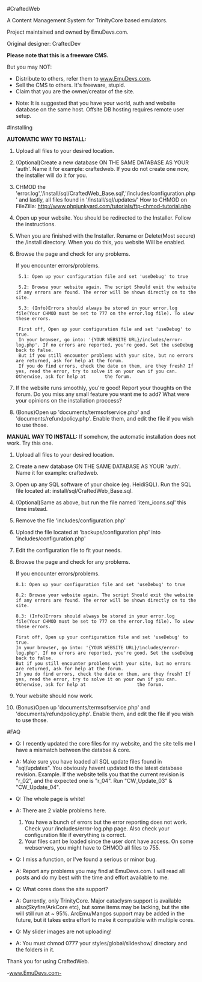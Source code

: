 #CraftedWeb

A Content Management System for TrinityCore based emulators.

Project maintained and owned by EmuDevs.com.

Original designer: CraftedDev


**Please note that this is a freeware CMS.**

But you may NOT:
  - Distribute to others, refer them to www.EmuDevs.com.
  - Sell the CMS to others. It's freeware, stupid.
  - Claim that you are the owner/creator of the site.

 
 * Note: It is suggested that you have your world, auth and website database on the same host.
         Offsite DB hosting requires remote user setup.

#Installing

**AUTOMATIC WAY TO INSTALL:**
1. Upload all files to your desired location.

2. (Optional)Create a new database ON THE SAME DATABASE AS YOUR 'auth'. Name it for example: craftedweb. If you do not create one now, the installer will do it for you.

3. CHMOD the 'error.log','/install/sql/CraftedWeb_Base.sql','/includes/configuration.php' and lastly, all files found in '/install/sql/updates/'
	How to CHMOD on FileZilla: http://www.phpjunkyard.com/tutorials/ftp-chmod-tutorial.php

4. Open up your website. You should be redirected to the Installer. Follow the instructions.

5. When you are finished with the Installer. Rename or Delete(Most secure) the /install directory. When you do this, you website Will be enabled.

6. Browse the page and check for any problems. 

	If you encounter errors/problems.
	
		5.1: Open up your configuration file and set 'useDebug' to true
		
		5.2: Browse your website again. The script Should exit the website if any errors are found. The error will be shown directly on to the site.
		
		5.3: (Info)Errors should always be stored in your error.log file(Your CHMOD must be set to 777 on the error.log file). To view these errors. 
		
		First off, Open up your configuration file and set 'useDebug' to true.
		In your browser, go into: '{YOUR WEBSITE URL}/includes/error-log.php'. If no errors are reported, you're good. Set the useDebug back to false. 
		But if you still encounter problems with your site, but no errors are returned, ask for help at the forum.
		If you do find errors, check the date on them, are they fresh? If yes, read the error, try to solve it on your own if you can. Otherwise, ask for help at 		the forum. 

7. If the website runs smoothly, you're good! Report your thoughts on the forum. Do you miss any small feature you want me to add? What were your opinions on the installation proccess? 

8. (Bonus)Open up 'documents/termsofservice.php' and 'documents/refundpolicy.php'. Enable them, and edit the file if you wish to use those.

**MANUAL WAY TO INSTALL:**
If somehow, the automatic installation does not work. Try this one.

 1. Upload all files to your desired location.
 
 2. Create a new database ON THE SAME DATABASE AS YOUR 'auth'. Name it for example: craftedweb.
 
 3. Open up any SQL software of your choice (eg. HeidiSQL). Run the SQL file located at: install/sql/CraftedWeb_Base.sql.
 
 4. (Optional)Same as above, but run the file named 'item_icons.sql' this time instead.
 
 5. Remove the file 'includes/configuration.php'
 
 6. Upload the file located at 'backups/configuration.php' into 'includes/configuration.php'
 
 7. Edit the configuration file to fit your needs.
 
 8. Browse the page and check for any problems. 

	If you encounter errors/problems.
	
		8.1: Open up your configuration file and set 'useDebug' to true
		
		8.2: Browse your website again. The script Should exit the website if any errors are found. The error will be shown directly on to the site.
		
		8.3: (Info)Errors should always be stored in your error.log file(Your CHMOD must be set to 777 on the error.log file). To view these errors.
		
		First off, Open up your configuration file and set 'useDebug' to true.
		In your browser, go into: '{YOUR WEBSITE URL}/includes/error-log.php'. If no errors are reported, you're good. Set the useDebug back to false. 
		But if you still encounter problems with your site, but no errors are returned, ask for help at the forum.
		If you do find errors, check the date on them, are they fresh? If yes, read the error, try to solve it on your own if you can. Otherwise, ask for help at 					the forum. 

9. Your website should now work.	

10. (Bonus)Open up 'documents/termsofservice.php' and 'documents/refundpolicy.php'. Enable them, and edit the file if you wish to use those.	


#FAQ

* Q: I recently updated the core files for my website, and the site tells me I have a mismatch between the databse & core.
* A: Make sure you have loaded all SQL update files found in "sql/updates". You obviously havent updated to the latest database revision.
	Example. If the website tells you that the current revision is "r_02", and the expected one is "r_04". Run "CW_Update_03" & "CW_Update_04".

	
* Q: The whole page is white!
* A: There are 2 viable problems here.
	1. You have a bunch of errors but the error reporting does not work. Check your /includes/error-log.php page. Also check your configuration file if everything is   correct.
	2. Your files cant be loaded since the user dont have access. On some webservers, you might have to CHMOD all files to 755.
   
   
* Q: I miss a function, or I've found a serious or minor bug.
* A: Report any problems you may find at EmuDevs.com. I will read all posts and do my best with the time and effort available to me.


* Q: What cores does the site support?
* A: Currently, only TrinityCore. Major cataclysm support is available also(Skyfire/ArkCore etc), but some items may be lacking, but the site will still run at ~ 95%.
	ArcEmu/Mangos support may be added in the future, but it takes extra effort to make it compatible with multiple cores.


* Q: My slider images are not uploading!
* A: You must chmod 0777 your styles/global/slideshow/ directory and the folders in it.


Thank you for using CraftedWeb.

-www.EmuDevs.com-
